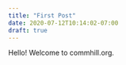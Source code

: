 ```yaml
---
title: "First Post"
date: 2020-07-12T10:14:02-07:00
draft: true
---
```


Hello! Welcome to commhill.org.
